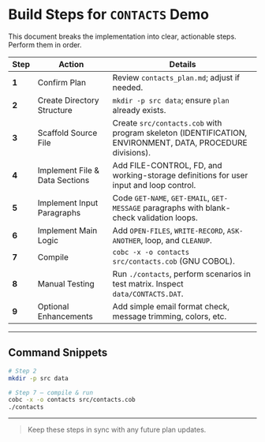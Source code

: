 # Build Steps for `CONTACTS` Demo

This document breaks the implementation into clear, actionable steps. Perform them in order.

| Step | Action | Details |
|------|--------|---------|
| **1** | Confirm Plan | Review `contacts_plan.md`; adjust if needed. |
| **2** | Create Directory Structure | `mkdir -p src data`; ensure `plan` already exists. |
| **3** | Scaffold Source File | Create `src/contacts.cob` with program skeleton (IDENTIFICATION, ENVIRONMENT, DATA, PROCEDURE divisions). |
| **4** | Implement File & Data Sections | Add FILE-CONTROL, FD, and working-storage definitions for user input and loop control. |
| **5** | Implement Input Paragraphs | Code `GET-NAME`, `GET-EMAIL`, `GET-MESSAGE` paragraphs with blank-check validation loops. |
| **6** | Implement Main Logic | Add `OPEN-FILES`, `WRITE-RECORD`, `ASK-ANOTHER`, loop, and `CLEANUP`. |
| **7** | Compile | `cobc -x -o contacts src/contacts.cob` (GNU COBOL). |
| **8** | Manual Testing | Run `./contacts`, perform scenarios in test matrix. Inspect `data/CONTACTS.DAT`. |
| **9** | Optional Enhancements | Add simple email format check, message trimming, colors, etc. |

---

## Command Snippets
```bash
# Step 2
mkdir -p src data

# Step 7 – compile & run
cobc -x -o contacts src/contacts.cob
./contacts
```

---

> Keep these steps in sync with any future plan updates.
